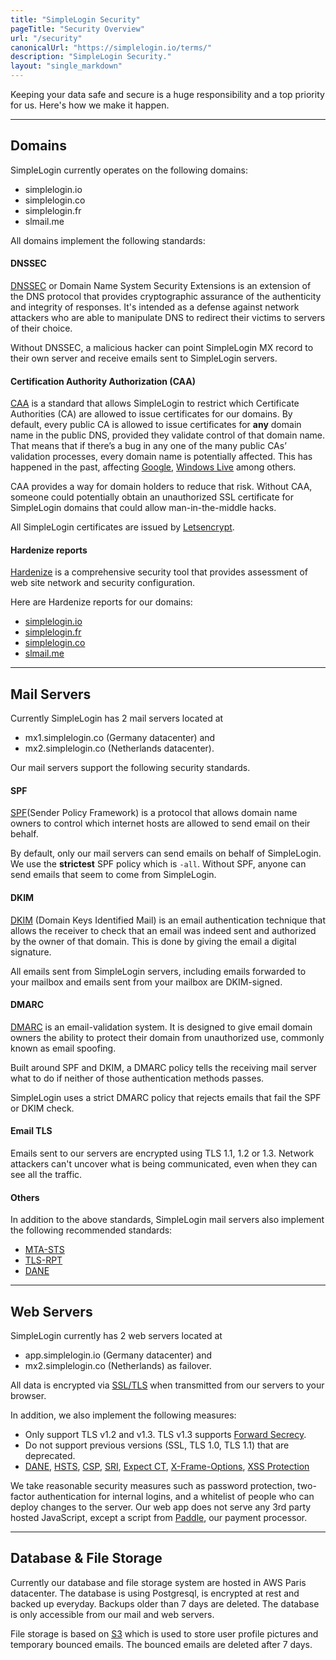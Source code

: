 ```yaml
---
title: "SimpleLogin Security"
pageTitle: "Security Overview"
url: "/security"
canonicalUrl: "https://simplelogin.io/terms/"
description: "SimpleLogin Security."
layout: "single_markdown"
---
```


Keeping your data safe and secure is a huge responsibility and a top priority for us. Here's how we make it happen.

---


## Domains

SimpleLogin currently operates on the following domains:

- simplelogin.io
- simplelogin.co
- simplelogin.fr
- slmail.me

All domains implement the following standards:

#### DNSSEC

[DNSSEC](https://en.wikipedia.org/wiki/Domain_Name_System_Security_Extensions) or Domain Name System Security Extensions is an extension of the DNS protocol that provides cryptographic assurance of the authenticity and integrity of responses. It's intended as a defense against network attackers who are able to manipulate DNS to redirect their victims to servers of their choice.

Without DNSSEC, a malicious hacker can point SimpleLogin MX record to their own server and receive emails sent to SimpleLogin servers.

#### Certification Authority Authorization (CAA)

[CAA](https://en.wikipedia.org/wiki/DNS_Certification_Authority_Authorization) is a standard that allows SimpleLogin to restrict which Certificate Authorities (CA) are allowed to issue certificates for our domains. By default, every public CA is allowed to issue certificates for **any** domain name in the public DNS, provided they validate control of that domain name. That means that if there’s a bug in any one of the many public CAs’ validation processes, every domain name is potentially affected. This has happened in the past, affecting [Google](http://arstechnica.com/security/2015/10/still-fuming-over-https-mishap-google-gives-symantec-an-offer-it-cant-refuse/), [Windows Live](https://arstechnica.com/information-technology/2015/03/bogus-ssl-certificate-for-windows-live-could-allow-man-in-the-middle-hacks/) among others.

CAA provides a way for domain holders to reduce that risk. Without CAA, someone could potentially obtain an unauthorized SSL certificate for SimpleLogin domains that could allow man-in-the-middle hacks.

All SimpleLogin certificates are issued by [Letsencrypt](https://letsencrypt.org).

#### Hardenize reports

[Hardenize](https://www.hardenize.com) is a comprehensive security tool that provides assessment of web site network and security configuration.

Here are Hardenize reports for our domains:

- [simplelogin.io](https://www.hardenize.com/report/simplelogin.io/1587326588)
- [simplelogin.fr](https://www.hardenize.com/report/simplelogin.fr/1587547515)
- [simplelogin.co](https://www.hardenize.com/report/simplelogin.co/1587326594)
- [slmail.me](https://www.hardenize.com/report/slmail.me/1587417887#email_dmarc)


---

## Mail Servers

Currently SimpleLogin has 2 mail servers located at

- mx1.simplelogin.co (Germany datacenter) and
- mx2.simplelogin.co (Netherlands datacenter).

Our mail servers support the following security standards.

#### SPF

[SPF](https://en.wikipedia.org/wiki/Sender_Policy_Framework)(Sender Policy Framework) is a protocol that allows domain name owners to control which internet hosts are allowed to send email on their behalf.

By default, only our mail servers can send emails on behalf of SimpleLogin. We use the  **strictest** SPF policy which is `-all`. Without SPF, anyone can send emails that seem to come from SimpleLogin.

#### DKIM

[DKIM](https://en.wikipedia.org/wiki/DomainKeys_Identified_Mail) (Domain Keys Identified Mail) is an email authentication technique that allows the receiver to check that an email was indeed sent and authorized by the owner of that domain. This is done by giving the email a digital signature.

All emails sent from SimpleLogin servers, including emails forwarded to your mailbox and emails sent from your mailbox are DKIM-signed.

#### DMARC

[DMARC](https://en.wikipedia.org/wiki/DMARC) is an email-validation system. It is designed to give email domain owners the ability to protect their domain from unauthorized use, commonly known as email spoofing.

Built around SPF and DKIM, a DMARC policy tells the receiving mail server what to do if neither of those authentication methods passes.

SimpleLogin uses a strict DMARC policy that rejects emails that fail the SPF or DKIM check.

#### Email TLS

Emails sent to our servers are encrypted using TLS 1.1, 1.2 or 1.3. Network attackers can't uncover what is being communicated, even when they can see all the traffic.

#### Others

In addition to the above standards, SimpleLogin mail servers also implement the following recommended standards:

- [MTA-STS](https://www.hardenize.com/blog/mta-sts)
- [TLS-RPT](https://www.hardenize.com/blog/smtp-tls-reporting-tls-rpt)
- [DANE](https://en.wikipedia.org/wiki/DNS-based_Authentication_of_Named_Entities)


---

## Web Servers

SimpleLogin currently has 2 web servers located at

- app.simplelogin.io (Germany datacenter) and
- mx2.simplelogin.co (Netherlands) as failover.

All data is encrypted via [SSL/TLS](https://en.wikipedia.org/wiki/Transport_Layer_Security) when transmitted from our servers to your browser.

In addition, we also implement the following measures:

- Only support TLS v1.2 and v1.3. TLS v1.3 supports [Forward Secrecy](https://en.wikipedia.org/wiki/Forward_secrecy).
- Do not support previous versions (SSL, TLS 1.0, TLS 1.1) that are deprecated.
- [DANE](https://tools.ietf.org/id/draft-ietf-dane-ops-02.html), [HSTS](https://en.wikipedia.org/wiki/HTTP_Strict_Transport_Security), [CSP](https://en.wikipedia.org/wiki/Content_Security_Policy), [SRI](https://en.wikipedia.org/wiki/Subresource_Integrity), [Expect CT](https://tools.ietf.org/html/rfc6962), [X-Frame-Options](https://tools.ietf.org/html/rfc7034), [XSS Protection](https://en.wikipedia.org/wiki/Cross-site_scripting)

We take reasonable security measures such as password protection, two-factor authentication for internal logins, and a whitelist of people who can deploy changes to the server. Our web app does not serve any 3rd party hosted JavaScript, except a script from [Paddle](http://paddle.com), our payment processor.


---


## Database & File Storage

Currently our database and file storage system are hosted in AWS Paris datacenter.
The database is using Postgresql, is encrypted at rest and backed up everyday. Backups older than 7 days are deleted. The database is only accessible from our mail and web servers.

File storage is based on [S3](https://aws.amazon.com/s3/) which is used to store user profile pictures and temporary bounced emails. The bounced emails are deleted after 7 days.
